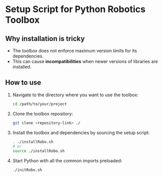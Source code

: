 # Setup Script for Python Robotics Toolbox

## Why installation is tricky

* The toolbox does not enforce maximum version limits for its dependencies.
* This can cause **incompatibilities** when newer versions of libraries are installed.

## How to use

1. Navigate to the directory where you want to use the toolbox:

   ```sh
   cd /path/to/your/project
   ```
2. Clone the toolbox repository:

   ```sh
   git clone <repository-link> ./
   ```
3. Install the toolbox and dependencies by sourcing the setup script:

   ```sh
   . ./installRobo.sh
   # or
   source ./installRobo.sh
   ```
4. Start Python with all the common imports preloaded:

   ```sh
   ./initRobo.sh
   ```

